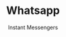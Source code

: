 ---
slug: whatsapp
title: Whatsapp
subtitle: Instant Messengers
order: 
    - signal
    - xmpp
    - quicksy
    - zom
    - riot
aliases:
    - /ethical-alternatives-to-whatsapp-and-skype/
---